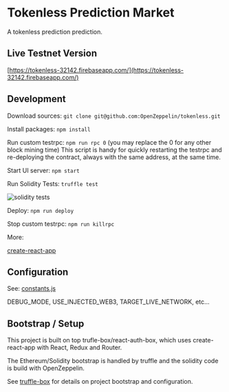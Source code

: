 # Tokenless Prediction Market
A tokenless prediction prediction.

## Live Testnet Version
[https://tokenless-32142.firebaseapp.com/](https://tokenless-32142.firebaseapp.com/)

## Development

Download sources:
```git clone git@github.com:OpenZeppelin/tokenless.git```

Install packages:
```npm install```

Run custom testrpc:
```npm run rpc 0```
(you may replace the 0 for any other block mining time)
This script is handy for quickly restarting the testrpc and re-deploying the contract,
always with the same address, at the same time.

Start UI server:
```npm start```

Run Solidity Tests:
```truffle test```

![solidity tests](/img/soltest.png?raw=true "Solidity Tests")

Deploy:
```npm run deploy```

Stop custom testrpc:
```npm run killrpc```

More:

[create-react-app](https://github.com/facebookincubator/create-react-app)

## Configuration

See: [constants.js](https://github.com/OpenZeppelin/tokenless/blob/master/src/constants.js)

DEBUG_MODE, USE_INJECTED_WEB3, TARGET_LIVE_NETWORK, etc...

## Bootstrap / Setup

This project is built on top trufle-box/react-auth-box, which uses create-react-app
with React, Redux and Router.

The Ethereum/Solidity bootstrap is handled by truffle and the solidity code is build with OpenZeppelin.

See [truffle-box](https://github.com/truffle-box/react-auth-box) for details on project
bootstrap and configuration.
